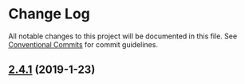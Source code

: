 # Change Log

All notable changes to this project will be documented in this file.
See [Conventional Commits](Https://conventionalcommits.org) for commit guidelines.

<!-- changelog -->

## [2.4.1](https://github.com/edenlabllc/ds.api/compare/2.4.1...2.4.1) (2019-1-23)



